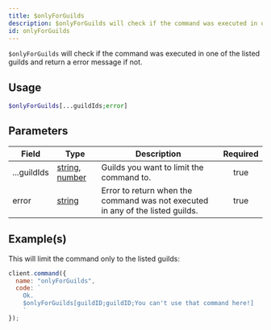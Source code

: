 ```yaml
---
title: $onlyForGuilds
description: $onlyForGuilds will check if the command was executed in one of the listed guilds and return a error message if not.
id: onlyForGuilds
---
```


`$onlyForGuilds` will check if the command was executed in one of the listed guilds and return a error message if not.

## Usage

```php
$onlyForGuilds[...guildIds;error]
```

## Parameters

| Field       | Type                                                                                                                                                                                                 | Description                                                                    | Required |
| ----------- | ---------------------------------------------------------------------------------------------------------------------------------------------------------------------------------------------------- | ------------------------------------------------------------------------------ | :------: |
| ...guildIds | [string](https://developer.mozilla.org/en-US/docs/Web/JavaScript/Reference/Global_Objects/String), [number](https://developer.mozilla.org/en-us/docs/web/javascript/reference/global_objects/number) | Guilds you want to limit the command to.                                       |   true   |
| error       | [string](https://developer.mozilla.org/en-US/docs/Web/JavaScript/Reference/Global_Objects/String)                                                                                                    | Error to return when the command was not executed in any of the listed guilds. |   true   |

## Example(s)

This will limit the command only to the listed guilds:

```javascript
client.command({
  name: "onlyForGuilds",
  code: `
    Ok.
    $onlyForGuilds[guildID;guildID;You can't use that command here!]
    `
});
```
